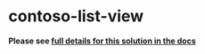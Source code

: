 # contoso-list-view

**Please see [full details for this solution in the docs](https://pnp.github.io/contoso/list-view-invoke/)**

